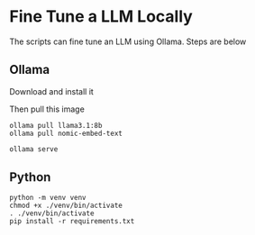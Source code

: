 # Fine Tune a LLM Locally

The scripts can fine tune an LLM using Ollama. Steps are below

## Ollama

Download and install it

Then pull this image
```
ollama pull llama3.1:8b
ollama pull nomic-embed-text
```

```bash
ollama serve
```

## Python

```
python -m venv venv
chmod +x ./venv/bin/activate
. ./venv/bin/activate
pip install -r requirements.txt
```